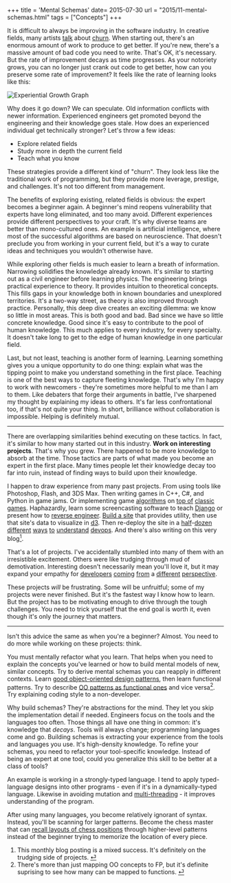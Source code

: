 +++
title = 'Mental Schemas'
date= 2015-07-30
url = "2015/11-mental-schemas.html"
tags = ["Concepts"]
+++

It is difficult to always be improving in the software industry. In creative
fields, many artists [talk](https://youtu.be/ikAb-NYkseI?t=9m41s) about
[churn](http://www.goodreads.com/quotes/309485-nobody-tells-this-to-people-who-are-beginners-i-wish).
When starting out, there's an enormous amount of work to produce to get better.
If you're new, there's a massive amount of bad code you need to write. That's
OK, it's necessary. But the rate of improvement decays as time progresses. As
your notoriety grows, you can no longer just crank out code to get better, how
can you preserve some rate of improvement? It feels like the rate of learning
looks like this:

![Experiential Growth Graph](11-mental-schemas/expert-growth-graph.jpeg)

Why does it go down? We can speculate. Old information conflicts with newer
information. Experienced engineers get promoted beyond the engineering and their
knowledge goes stale. How does an experienced individual get technically
stronger? Let's throw a few ideas:

- Explore related fields
- Study more in depth the current field
- Teach what you know

These strategies provide a different kind of "churn". They look less like the
traditional work of programming, but they provide more leverage, prestige, and
challenges. It's not too different from management.

The benefits of exploring existing, related fields is obvious: the expert
becomes a beginner again. A beginner's mind reopens vulnerability that experts
have long eliminated, and too many avoid. Different experiences provide
different perspectives to your craft. It's why diverse teams are better than
mono-cultured ones. An example is artificial intelligence, where most of the
successful algorithms are based on neuroscience. That doesn't preclude you from
working in your current field, but it's a way to curate ideas and techniques you
wouldn't otherwise have.

While exploring other fields is much easier to learn a breath of information.
Narrowing solidifies the knowledge already known. It's similar to starting out
as a civil engineer before learning physics. The engineering brings practical
experience to theory. It provides intuition to theoretical concepts. This fills
gaps in your knowledge both in known boundaries and unexplored territories. It's
a two-way street, as theory is also improved through practice. Personally, this
deep dive creates an exciting dilemma: we know so little in most areas. This is
both good and bad. Bad since we have so little concrete knowledge. Good since
it's easy to contribute to the pool of human knowledge. This much applies to
every industry, for every specialty. It doesn't take long to get to the edge of
human knowledge in one particular field.

Last, but not least, teaching is another form of learning. Learning something
gives you a unique opportunity to do one thing: explain what was the tipping
point to make you understand something in the first place. Teaching is one of
the best ways to capture fleeting knowledge. That's why I'm happy to work with
newcomers - they're sometimes more helpful to me than I am to them. Like
debaters that forge their arguments in battle, I've sharpened my thought by
explaining my ideas to others. It's far less confrontational too, if that's not
quite your thing. In short, brilliance without collaboration is impossible.
Helping is definitely mutual.

---

There are overlapping similarities behind executing on these tactics. In fact,
it's similar to how many started out in this industry. **Work on interesting
projects**. That's why you grew. There happened to be more knowledge to absorb
at the time. Those tactics are parts of what made you become an expert in the
first place. Many times people let their knowledge decay too far into ruin,
instead of finding ways to build upon their knowledge.

I happen to draw experience from many past projects. From using tools like
Photoshop, Flash, and 3DS Max. Then writing games in C++, C#, and Python in game
jams. Or implementing game [algorithms][1] on [top of][2]
[classic](https://en.wikipedia.org/wiki/Pac-Man)
[games](https://en.wikipedia.org/wiki/Missile_Command). Haphazardly, learn some
screencasting software to teach
[Django](http://code.tutsplus.com/tutorials/diving-into-django--net-2969) or
present how to
[reverse engineer](http://pivotallabs.com/jeff-hui-reverse-engineering-objective-c/).
[Build a site](http://yacs.me) that provides utility, then use that site's data
to visualize in [d3](http://d3js.org). Then re-deploy the site in a
[half](http://www.gnu.org/software/make/)-[dozen](http://www.gnu.org/software/bash/)
[different](http://capistranorb.com) [ways](http://www.fabfile.org)
[to](https://puppetlabs.com) [understand](http://chef.io)
[devops](http://saltstack.com). And there's also writing on this very
blog<a href="#1" id="1-back"><sup>1</sup></a>.

That's a lot of projects. I've accidentally stumbled into many of them with an
irresistible excitement. Others were like trudging through mud of demotivation.
Interesting doesn't necessarily mean you'll love it, but it may expand your
empathy for [developers](http://www.monodevelop.com)
[coming](http://www.vim.org)
[from](https://www.gnu.org/software/emacs/emacs.html) a
[different](https://www.visualstudio.com/en-us/visual-studio-homepage-vs.aspx)
[perspective](https://developer.apple.com/xcode/).

These projects _will_ be frustrating. Some will be unfruitful; some of my
projects were never finished. But it's the fastest way I know how to learn. But
the project has to be motivating enough to drive through the tough challenges.
You need to trick yourself that the end goal is worth it, even though it's only
the journey that matters.

---

Isn't this advice the same as when you're a beginner? Almost. You need to do
more while working on these projects: think.

You must mentally refactor what you learn. That helps when you need to explain
the concepts you've learned or how to build mental models of new, similar
concepts. Try to derive mental schemas you can reapply in different contexts.
Learn
[good object-oriented design patterns](https://en.wikipedia.org/wiki/Design_Patterns#Patterns_by_Type),
then learn functional patterns. Try to describe
[OO patterns as functional ones](http://blog.cleancoder.com/uncle-bob/2014/11/24/FPvsOO.html)
and vice versa<a href="#2" id="2-back"><sup>2</sup></a>. Try explaining coding
style to a non-developer.

Why build schemas? They're abstractions for the mind. They let you skip the
implementation detail if needed. Engineers focus on the tools and the languages
too often. Those things all have one thing in common: it's knowledge that
_decays_. Tools will always change; programming languages come and go. Building
schemas is extracting your experience from the tools and languages you use. It's
high-density knowledge. To refine your schemas, you need to refactor your
tool-specific knowledge. Instead of being an expert at one tool, could you
generalize this skill to be better at a class of tools?

An example is working in a strongly-typed language. I tend to apply
typed-language designs into other programs - even if it's in a dynamically-typed
language. Likewise in avoiding mutation and
[multi-threading](http://inessential.com/2015/05/22/how_not_to_crash_4_threading) -
it improves understanding of the program.

After using many languages, you become relatively ignorant of syntax. Instead,
you'll be scanning for larger patterns. Become the chess master that can
[recall layouts of chess positions](http://theinvisiblegorilla.com/blog/2012/02/15/how-experts-recall-chess-positions/)
through higher-level patterns instead of the beginner trying to memorize the
location of every piece.

<ol class="footnotes">
<li id="1" class="footnote">This monthly blog posting is a mixed success. It's definitely on the trudging side of projects. <a class="back" href="#1-back">&#9166;</a></li>
<li id="2" class="footnote">There's more than just mapping OO concepts to FP, but it's definite suprising to see how many can be mapped to functions. <a class="back" href="#2-back">&#9166;</a></li>
</ol>

[1]: https://en.wikipedia.org/wiki/A*_search_algorithm
[2]: https://en.wikipedia.org/wiki/Asteroids_(video_game)
